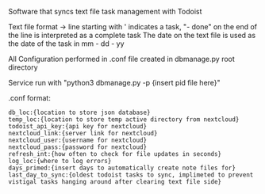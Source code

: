 Software that syncs text file task management with Todoist

Text file format -> line starting with ' indicates a task,  "- done" on the end of the line is interpreted as a complete task
The date on the text file is used as the date of the task in mm - dd - yy


All Configuration performed in .conf file created in dbmanage.py root directory

Service run with "python3 dbmanage.py -p {insert pid file here}"

.conf format:
```
db_loc:{location to store json database}
temp_loc:{location to store temp active directory from nextcloud}
todoist_api_key:{api key for nextcloud}
nextcloud_link:{server link for nextcloud}
nextcloud_user:{username for nextcloud}
nextcloud_pass:{password for nextcloud}
refresh_int:{how often to check for file updates in seconds}
log_loc:{where to log errors}
days_primed:{insert days to automatically create note files for}
last_day_to_sync:{oldest todoist tasks to sync, implimeted to prevent vistigal tasks hanging around after clearing text file side}
